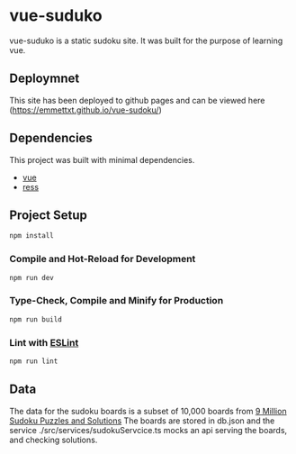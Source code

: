 # vue-suduko

vue-suduko is a static sudoku site. It was built for the purpose of learning vue.

## Deploymnet

This site has been deployed to github pages and can be viewed here (https://emmettxt.github.io/vue-sudoku/)

## Dependencies

This project was built with minimal dependencies.

- [vue](https://vuejs.org/)
- [ress](https://github.com/filipelinhares/ress)

## Project Setup

```sh
npm install
```

### Compile and Hot-Reload for Development

```sh
npm run dev
```

### Type-Check, Compile and Minify for Production

```sh
npm run build
```

### Lint with [ESLint](https://eslint.org/)

```sh
npm run lint
```

## Data

The data for the sudoku boards is a subset of 10,000 boards from [9 Million Sudoku Puzzles and Solutions](https://www.kaggle.com/datasets/rohanrao/sudoku)
The boards are stored in db.json and the service ./src/services/sudokuServcice.ts mocks an api serving the boards, and checking solutions.
